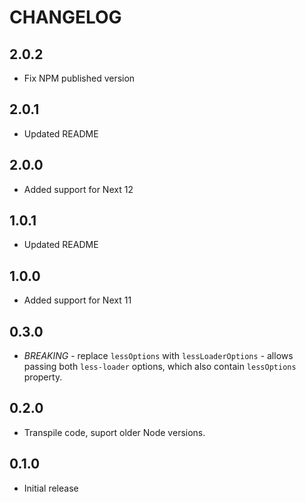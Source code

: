 # CHANGELOG

## 2.0.2
- Fix NPM published version

## 2.0.1
- Updated README 

## 2.0.0
- Added support for Next 12

## 1.0.1
- Updated README 

## 1.0.0
- Added support for Next 11

## 0.3.0
- _BREAKING_ - replace `lessOptions` with `lessLoaderOptions` - allows passing both `less-loader` options, which also contain `lessOptions` property.

## 0.2.0
- Transpile code, suport older Node versions.

## 0.1.0
- Initial release
